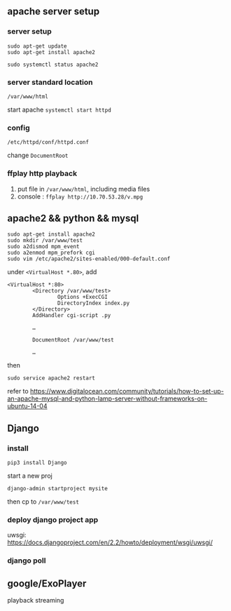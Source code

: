 ## apache server setup

### server setup
```
sudo apt-get update
sudo apt-get install apache2

sudo systemctl status apache2
```

### server standard location
```
/var/www/html
```
start apache `systemctl start httpd`

### config
```
/etc/httpd/conf/httpd.conf
```
change `DocumentRoot`

### ffplay http playback
1. put file in `/var/www/html`, including media files
2. console : `ffplay http://10.70.53.28/v.mpg`


## apache2 && python && mysql
```
sudo apt-get install apache2
sudo mkdir /var/www/test
sudo a2dismod mpm_event
sudo a2enmod mpm_prefork cgi
sudo vim /etc/apache2/sites-enabled/000-default.conf

```
under `<VirtualHost *.80>`, add
```
<VirtualHost *:80>
        <Directory /var/www/test>
                Options +ExecCGI
                DirectoryIndex index.py
        </Directory>
        AddHandler cgi-script .py

        …

        DocumentRoot /var/www/test

        …
```

then  
```
sudo service apache2 restart
```

refer to https://www.digitalocean.com/community/tutorials/how-to-set-up-an-apache-mysql-and-python-lamp-server-without-frameworks-on-ubuntu-14-04

## Django
### install
```
pip3 install Django
```

start a new proj
```
django-admin startproject mysite
```
then cp to `/var/www/test`

### deploy django project app
uwsgi:  https://docs.djangoproject.com/en/2.2/howto/deployment/wsgi/uwsgi/

### django poll


## google/ExoPlayer
playback streaming
